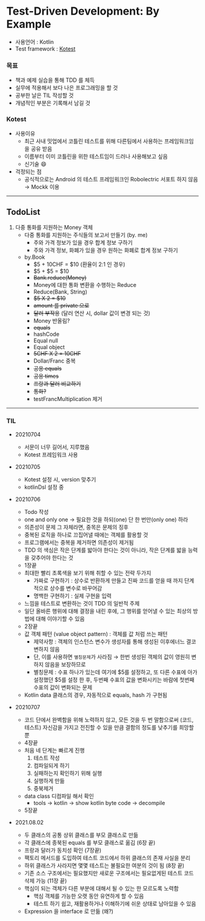 # Test-Driven Development: By Example

- 사용언어 : Kotlin
- Test framework : [Kotest](https://kotest.io/docs/quickstart/)

### 목표

- 책과 예제 실습을 통해 TDD 를 체득
- 실무에 적용해서 보다 나은 프로그래밍을 할 것
- 공부한 날은 TIL 작성할 것
- 개념적인 부분은 기록해서 남길 것

### Kotest

- 사용이유
    - 최근 사내 밋업에서 코틀린 테스트를 위해 다른팀에서 사용하는 프레임워크임을 공유 받음
    - 이름부터 이미 코틀린을 위한 테스트임이 드러나 사용해보고 싶음
    - 신기술 😄
- 걱정되는 점
    - 공식적으로는 Android 의 테스트 프레임워크인 Robolectric 서포트 하지 않음 → Mockk 이용


---

## TodoList

1. 다중 통화를 지원하는 Money 객체
    - 다중 통화를 지원하는 주식들의 보고서 만들기 (by. me)
        - 주와 가격 정보가 있을 경우 합계 정보 구하기
        - 주와 가격 정보, 화폐가 있을 경우 원하는 화폐로 합계 정보 구하기
    - by.Book
      - $5 + 10CHF = $10 (환율이 2:1 인 경우)
      - $5 + $5 = $10
      - ~~Bank.reduce(Money)~~
      - Money에 대한 통화 변환을 수행하는 Reduce
      - Reduce(Bank, String)
      - ~~$5 X 2 = $10~~
      - ~~amount 를 private 으로~~
      - ~~달러 부작용~~ (달러 연산 시, dollar 값이 변경 되는 것)
      - Money 반올림?
      - ~~equals~~
      - hashCode
      - Equal null
      - Equal object
      - ~~5CHF X 2 = 10CHF~~
      - Dollar/Franc 중복
      - ~~공용 equals~~
      - ~~공용 times~~
      - ~~프랑과 달러 비교하기~~
      - ~~통화?~~
      - testFrancMultiplication 제거
    
---

### TIL

- 20210704
    - 서문이 너무 길어서, 지루했음
    - Kotest 프레임워크 사용
    
- 20210705
    - Kotest 설정 시, version 맞추기
    - kotlinDsl 설정 중

- 20210706
    - Todo 작성
    - one and only one → 필요한 것을 하되(one) 단 한 번만(only one) 하라
    - 의존성이 문제 그 자체라면, 중목은 문제의 징후
    - 중복된 로직을 하나로 끄집어낼 때에는 객체를 활용할 것
    - 프로그램에서는 중복을 제거하면 의존성이 제거됨
    - TDD 의 색심은 작은 단계를 밟아야 한다는 것이 아니라, 작은 단계를 밟을 능력을 갖추어야 한다는 것
    - 1장끝
    - 최대한 빨리 초록색을 보기 위해 취할 수 있는 전략 두가지
        - 가짜로 구현하기 : 상수로 반환하게 만들고 진짜 코드를 얻을 때 까지 단계적으로 상수를 변수로 바꾸어감
        - 명백한 구현하기 : 실제 구현을 입력
    - 느낌을 테스트로 변환하는 것이 TDD 의 일반적 주제
    - 일단 올바른 행위에 대해 결정을 내린 후에, 그 행위를 얻어낼 수 있는 최상의 방법에 대해 이야기할 수 있음
    - 2장끝
    - 값 객체 패턴 (value object pattern) : 객체를 값 처럼 쓰는 패턴
        - 제약사항 : 객체의 인스턴스 변수가 생성자를 통해 생성된 이후에너느 결코 변하지 않음
        - 단, 이를 사용하면 `별칭문제`가 사라짐 → 한번 생성된 객체의 값이 영원히 변하지 않음을 보장하므로
        - 별칭문제 : 수표 하나가 있는데 여기에 $5를 설정하고, 또 다른 수표에 아가 설정했던 $5를 설정 한 후, 두번째 수표의 값을 변화시키는 바람에 첫번째 수표의 값이 변화되는 문제
    - Kotlin data 클래스의 경우, 자동적으로 equals, hash 가 구현됨
    
- 20210707
    - 코드 단에서 완벽함을 위해 노력하지 않고, 모든 것을 두 번 말함으로써 (코드, 테스트) 자신감을 가지고 전진할 수 있을 만큼 결함의 정도를 낮추기를 희망할 뿐
    - 4장끝
    - 처음 네 단계는 빠르게 진행
        1. 테스트 작성
        2. 컴파일되게 하기
        3. 실패하는지 확인하기 위해 실행
        4. 실행하게 만듦
        5. 중북제거
    - data class 디컴파일 해서 확인
        - tools → kotlin → show kotlin byte code → decompile
    - 5장끝
    
- 2021.08.02
    - 두 클래스의 공통 상위 클래스를 부모 클래스로 만듦
    - 각 클래스에 종북된 equals 를 부모 클래스로 옮김 (6장 끝)
    - 프랑과 달러가 동치성 확인 (7장끝)
    - 팩토리 메서드를 도입하여 테스트 코드에서 하위 클래스의 존재 사실을 분리
    - 하위 클래스가 사라지면 몇몇 테스트는 불필요한 여분의 것이 됨 (8장 끝)
    - 기존 소스 구조에서는 필요했지만 새로운 구조에서는 필요없게된 테스트 코드 삭제 가능 (11장 끝)
    - 핵심이 되는 객체가 다른 부분에 대해서 될 수 있는 한 모르도록 노력함
        - 핵심 객체를 가능한 오랫 동안 유연하게 할 수 있음
        - 테스트 하기 쉽고, 재활용하거나 이해하기에 쉬운 상태로 남아있을 수 있음
    - Expression 을 interface 로 만듦 (왜?) 